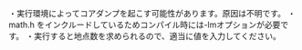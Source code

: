 ・実行環境によってコアダンプを起こす可能性があります。原因は不明です。
・math.h をインクルードしているためコンパイル時には-lmオプションが必要です。
・実行すると地点数を求められるので、適当に値を入力してください。
